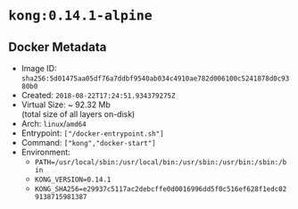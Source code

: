 # `kong:0.14.1-alpine`

## Docker Metadata

- Image ID: `sha256:5d01475aa05df76a7ddbf9540ab034c4910ae782d006100c5241878d0c9380b0`
- Created: `2018-08-22T17:24:51.934379275Z`
- Virtual Size: ~ 92.32 Mb  
  (total size of all layers on-disk)
- Arch: `linux`/`amd64`
- Entrypoint: `["/docker-entrypoint.sh"]`
- Command: `["kong","docker-start"]`
- Environment:
  - `PATH=/usr/local/sbin:/usr/local/bin:/usr/sbin:/usr/bin:/sbin:/bin`
  - `KONG_VERSION=0.14.1`
  - `KONG_SHA256=e29937c5117ac2debcffe0d0016996dd5f0c516ef628f1edc029138715981387`
